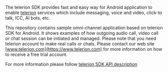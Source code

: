 The telerion SDK provides fast and easy way for Android application to enable
[telerion](https://www.telerion.com) services which include messaging, voice and video,
click-to talk, ICC, AI bots, etc.

This repository contains sample omni-channel application based on telerion SDK for Android. 
It shows examples of how outgoing audio call, video call or chat session can be initiated
and managed. Please note that you need telerion account to make real calls or chats. Please contact
our web site [www.telerion.com](https://www.telerion.com) for more information on how to receive
 a free trial account.

For more information please follow
[telerion SDK API description](https://telerion.github.io/android-quickstart/0.8/index.html)
